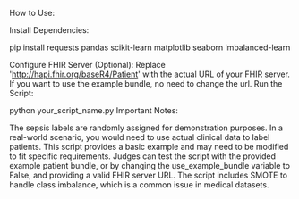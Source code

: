 How to Use:

Install Dependencies:

pip install requests pandas scikit-learn matplotlib seaborn imbalanced-learn

Configure FHIR Server (Optional): Replace 'http://hapi.fhir.org/baseR4/Patient' with the actual URL of your FHIR server. If you want to use the example bundle, no need to change the url.
Run the Script:

python your_script_name.py
Important Notes:

The sepsis labels are randomly assigned for demonstration purposes. In a real-world scenario, you would need to use actual clinical data to label patients.
This script provides a basic example and may need to be modified to fit specific requirements.
Judges can test the script with the provided example patient bundle, or by changing the use_example_bundle variable to False, and providing a valid FHIR server URL.
The script includes SMOTE to handle class imbalance, which is a common issue in medical datasets.







